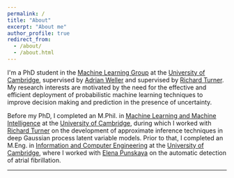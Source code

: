```yaml
---
permalink: /
title: "About"
excerpt: "About me"
author_profile: true
redirect_from: 
  - /about/
  - /about.html
---
```


I'm a PhD student in the [Machine Learning Group](http://mlg.eng.cam.ac.uk) at the [University of Cambridge](https://www.cam.ac.uk), supervised by [Adrian Weller](http://mlg.eng.cam.ac.uk/adrian/) and supervised by [Richard Turner](http://www.eng.cam.ac.uk/profiles/ret26). My research interests are motivated by the need for the effective and efficient deployment of probabilistic machine learning techniques to improve decision making and prediction in the presence of uncertainty.

Before my PhD, I completed an M.Phil. in [Machine Learning and Machine Intelligence](https://www.mlmi.eng.cam.ac.uk) at the [University of Cambridge](https://www.cam.ac.uk), during which I worked with [Richard Turner](http://www.eng.cam.ac.uk/profiles/ret26) on the development of approximate inference techniques in deep Gaussian process latent variable models. Prior to that, I completed an M.Eng. in [Information and Computer Engineering](http://www.eng.cam.ac.uk/research/academic-divisions/information-engineering) at the [University of Cambridge](https://www.cam.ac.uk), where I worked with [Elena Punskaya](https://www.christs.cam.ac.uk/person/dr-elena-punskaya) on the automatic detection of atrial fibrillation.

----


